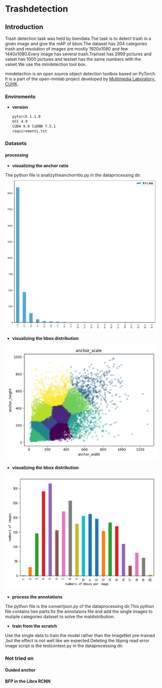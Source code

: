 
# Trashdetection

## Introduction

Trash detection task was held by biendata.The task is to detect trash in a given image and give the mAP of bbox.The dataset has 204 categories trash and resolution of images are mostly 1920x1080 and few 1440x1080.Every image has several trash.Trainset has 2999 pictures and valset has 1000 pictures and testset has the same numbers with the valset.We use the mmdetection tool box. 


mmdetection is an open source object detection toolbox based on PyTorch. It is
a part of the open-mmlab project developed by [Multimedia Laboratory, CUHK](http://mmlab.ie.cuhk.edu.hk/).



### Enviroments

- **version**
   
      pytorch 1.1.0
      GCC 4.9
      CUDA 9.0 CuDNN 7.5.1
      requirements.txt


### Datasets

#### processing

- **visualizing the anchor ratio**

The python file is analizytheanchorritio.py in the dataprocessing dir.
![image](data/anchorratio.png)

- **visualizing the bbox distribution**
 
![image](data/anchordistribute.png)

- **visualizing the bbox distribution**

![image](data/bbox_per_image.png)

- **process the annotations**

The python file is the convertjson.py of the dataprocessing dir.This python file contains two parts:fix the annotaions file and add the single images to mutiple categories dataset to solve the maldistribution.

- **train from the scratch**

Use the single data to train the model rather than the ImageNet pre-trained ,but the effect is not well like we expected.Deleting the libpng read error image script is the testcontext.py in the dataprocessing dir. 


### Not tried on

#### Guided anchor 
#### BFP in the Libra RCNN
